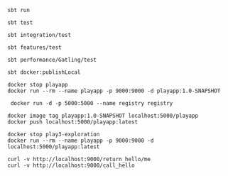 ```shell
sbt run
```
```shell
sbt test
```
```shell
sbt integration/test
```
```shell
sbt features/test
```
```shell
sbt performance/Gatling/test
```
```shell
sbt docker:publishLocal
```
```shell
docker stop playapp
docker run --rm --name playapp -p 9000:9000 -d playapp:1.0-SNAPSHOT
```

```shell
 docker run -d -p 5000:5000 --name registry registry
```
```shell
docker image tag playapp:1.0-SNAPSHOT localhost:5000/playapp
docker push localhost:5000/playapp:latest
```
```shell
docker stop play3-exploration
docker run --rm --name playapp -p 9000:9000 -d localhost:5000/playapp:latest
```

```shell
curl -v http://localhost:9000/return_hello/me
curl -v http://localhost:9000/call_hello
```